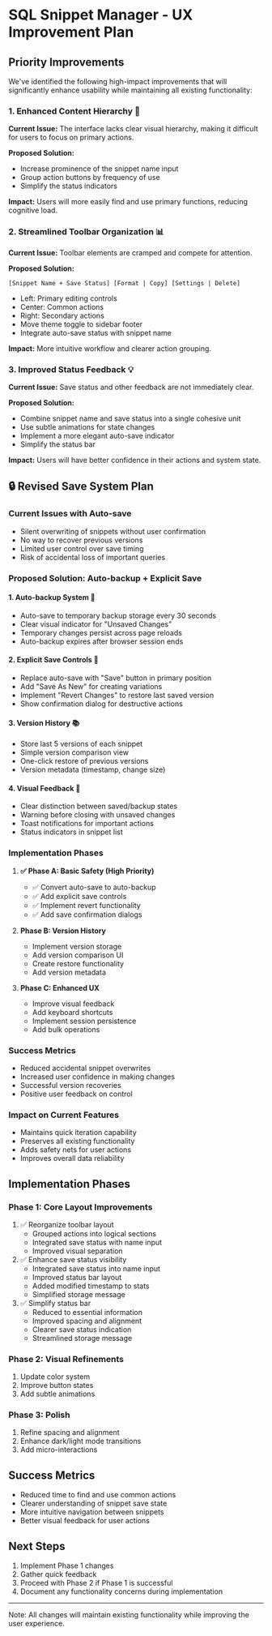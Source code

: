 # SQL Snippet Manager - UX Improvement Plan

## Priority Improvements

We've identified the following high-impact improvements that will significantly enhance usability while maintaining all existing functionality:

### 1. Enhanced Content Hierarchy 🎯
**Current Issue:** The interface lacks clear visual hierarchy, making it difficult for users to focus on primary actions.

**Proposed Solution:**
- Increase prominence of the snippet name input
- Group action buttons by frequency of use
- Simplify the status indicators

**Impact:** Users will more easily find and use primary functions, reducing cognitive load.

### 2. Streamlined Toolbar Organization 📊
**Current Issue:** Toolbar elements are cramped and compete for attention.

**Proposed Solution:**
```
[Snippet Name + Save Status] [Format | Copy] [Settings | Delete]
```
- Left: Primary editing controls
- Center: Common actions
- Right: Secondary actions
- Move theme toggle to sidebar footer
- Integrate auto-save status with snippet name

**Impact:** More intuitive workflow and clearer action grouping.

### 3. Improved Status Feedback 💡
**Current Issue:** Save status and other feedback are not immediately clear.

**Proposed Solution:**
- Combine snippet name and save status into a single cohesive unit
- Use subtle animations for state changes
- Implement a more elegant auto-save indicator
- Simplify the status bar

**Impact:** Users will have better confidence in their actions and system state.

## 🔒 Revised Save System Plan

### Current Issues with Auto-save
- Silent overwriting of snippets without user confirmation
- No way to recover previous versions
- Limited user control over save timing
- Risk of accidental loss of important queries

### Proposed Solution: Auto-backup + Explicit Save

#### 1. Auto-backup System 💾
- Auto-save to temporary backup storage every 30 seconds
- Clear visual indicator for "Unsaved Changes"
- Temporary changes persist across page reloads
- Auto-backup expires after browser session ends

#### 2. Explicit Save Controls 🎯
- Replace auto-save with "Save" button in primary position
- Add "Save As New" for creating variations
- Implement "Revert Changes" to restore last saved version
- Show confirmation dialog for destructive actions

#### 3. Version History 📚
- Store last 5 versions of each snippet
- Simple version comparison view
- One-click restore of previous versions
- Version metadata (timestamp, change size)

#### 4. Visual Feedback 🔔
- Clear distinction between saved/backup states
- Warning before closing with unsaved changes
- Toast notifications for important actions
- Status indicators in snippet list

### Implementation Phases

1. **✅ Phase A: Basic Safety (High Priority)**
   - ✅ Convert auto-save to auto-backup
   - ✅ Add explicit save controls
   - ✅ Implement revert functionality
   - ✅ Add save confirmation dialogs

2. **Phase B: Version History**
   - Implement version storage
   - Add version comparison UI
   - Create restore functionality
   - Add version metadata

3. **Phase C: Enhanced UX**
   - Improve visual feedback
   - Add keyboard shortcuts
   - Implement session persistence
   - Add bulk operations

### Success Metrics
- Reduced accidental snippet overwrites
- Increased user confidence in making changes
- Successful version recoveries
- Positive user feedback on control

### Impact on Current Features
- Maintains quick iteration capability
- Preserves all existing functionality
- Adds safety nets for user actions
- Improves overall data reliability

## Implementation Phases

### Phase 1: Core Layout Improvements
1. ✅ Reorganize toolbar layout
   - Grouped actions into logical sections
   - Integrated save status with name input
   - Improved visual separation
2. ✅ Enhance save status visibility
   - Integrated save status into name input
   - Improved status bar layout
   - Added modified timestamp to stats
   - Simplified storage message
3. ✅ Simplify status bar
   - Reduced to essential information
   - Improved spacing and alignment
   - Clearer save status indication
   - Streamlined storage message

### Phase 2: Visual Refinements
1. Update color system
2. Improve button states
3. Add subtle animations

### Phase 3: Polish
1. Refine spacing and alignment
2. Enhance dark/light mode transitions
3. Add micro-interactions

## Success Metrics
- Reduced time to find and use common actions
- Clearer understanding of snippet save state
- More intuitive navigation between snippets
- Better visual feedback for user actions

## Next Steps
1. Implement Phase 1 changes
2. Gather quick feedback
3. Proceed with Phase 2 if Phase 1 is successful
4. Document any functionality concerns during implementation

---
Note: All changes will maintain existing functionality while improving the user experience. 